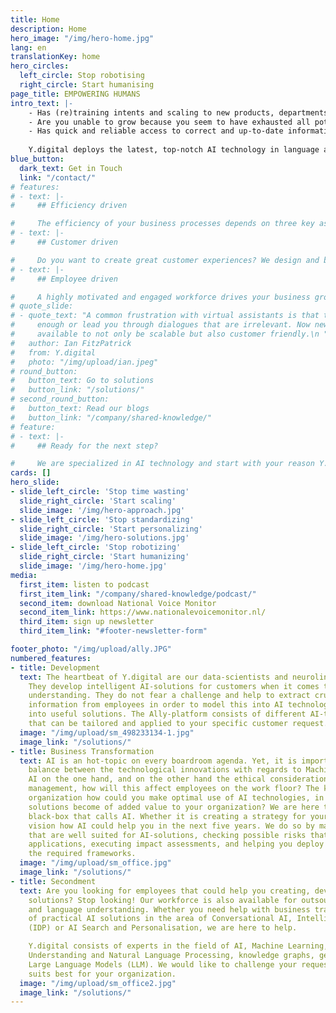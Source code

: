 ```yaml
---
title: Home
description: Home
hero_image: "/img/hero-home.jpg"
lang: en
translationKey: home
hero_circles:
  left_circle: Stop robotising
  right_circle: Start humanising
page_title: EMPOWERING HUMANS
intro_text: |-
    - Has (re)training intents and scaling to new products, departments or brands become a problem? 
    - Are you unable to grow because you seem to have exhausted all potential of the current RPA technology?
    - Has quick and reliable access to correct and up-to-date information in your systems – such as your knowledge base, Sharepoint, intranet, your CRM and the website – become an issue?
    
    Y.digital deploys the latest, top-notch AI technology in language and cognition to support organizations, and their customers and employees. We believe technology should be complementary to the tasks a user - customer or employee - performs. The Ally platform includes a comprehensive toolkit of proven technologies in language understanding and AI, including NLP, NLU, semantic search, knowledge graphs, OCR/ICR and LLMs. These technologies all support the possibility to  model your (internal) business information to instantly offer the right knowledge just when you need it. 
blue_button:
  dark_text: Get in Touch
  link: "/contact/"
# features:
# - text: |-
#     ## Efficiency driven

#     The efficiency of your business processes depends on three key assets of your organization: employees, knowledge and systems. We capture human intelligence in our solutions for Intelligent Document Processing. Applying this in your business will significantly increase efficiency and quality. Key results: scalability, improved accuracy, increased productivity and a significant cost reduction.
# - text: |-
#     ## Customer driven

#     Do you want to create great customer experiences? We design and build AI-powered solutions that play an important role throughout the customer journey. With our advanced conversational AI technology we deliver outstanding chatbots and voice assistants. Key results: more intelligent conversations, high first time right resolution and increased customer satisfaction.
# - text: |-
#     ## Employee driven

#     A highly motivated and engaged workforce drives your business growth. Our digital AI assistants support your employees, by providing relevant information and knowledge, suggesting decisions, processing documents or automating repetitive work. Key results: more satisfied employees, higher quality, less workload, less repetitive work and increased flexibility.
# quote_slide:
# - quote_text: "A common frustration with virtual assistants is that they do not understand
#     enough or lead you through dialogues that are irrelevant. Now new technology is
#     available to not only be scalable but also customer friendly.\n "
#   author: Ian FitzPatrick
#   from: Y.digital
#   photo: "/img/upload/ian.jpeg"
# round_button:
#   button_text: Go to solutions
#   button_link: "/solutions/"
# second_round_button:
#   button_text: Read our blogs
#   button_link: "/company/shared-knowledge/"
# feature:
# - text: |-
#     ## Ready for the next step?

#     We are specialized in AI technology and start with your reason Y. Would you like to know what value this can add to your organization? [Please contact us](/contact/ "Please contact us")
cards: []
hero_slide:
- slide_left_circle: 'Stop time wasting'
  slide_right_circle: 'Start scaling'
  slide_image: '/img/hero-approach.jpg'
- slide_left_circle: 'Stop standardizing'
  slide_right_circle: 'Start personalizing'
  slide_image: '/img/hero-solutions.jpg'
- slide_left_circle: 'Stop robotizing'
  slide_right_circle: 'Start humanizing'
  slide_image: '/img/hero-home.jpg'
media:
  first_item: listen to podcast
  first_item_link: "/company/shared-knowledge/podcast/"
  second_item: download National Voice Monitor
  second_item_link: https://www.nationalevoicemonitor.nl/
  third_item: sign up newsletter
  third_item_link: "#footer-newsletter-form"

footer_photo: "/img/upload/ally.JPG"
numbered_features:
- title: Development
  text: The heartbeat of Y.digital are our data-scientists and neurolinguists. 
    They develop intelligent AI-solutions for customers when it comes to language 
    understanding. They do not fear a challenge and help to extract crucial business 
    information from employees in order to model this into AI technology and make it 
    into useful solutions. The Ally-platform consists of different AI-technologies, 
    that can be tailored and applied to your specific customer request. 
  image: "/img/upload/sm_498233134-1.jpg"
  image_link: "/solutions/" 
- title: Business Transformation
  text: AI is an hot-topic on every boardroom agenda. Yet, it is important to keep a healthy 
    balance between the technological innovations with regards to Machine Learning, Generative 
    AI on the one hand, and on the other hand the ethical considerations and the practical change 
    management, how will this affect employees on the work floor? The key question is - As an 
    organization how could you make optimal use of AI technologies, in order to make sure that AI 
    solutions become of added value to your organization? We are here to help you deconstruct the 
    black-box that calls AI. Whether it is creating a strategy for your business or developing a 
    vision how AI could help you in the next five years. We do so by mapping possible use-cases 
    that are well suited for AI-solutions, checking possible risks that may occur when working with AI 
    applications, executing impact assessments, and helping you deploy new ways of working with 
    the required frameworks. 
  image: "/img/upload/sm_office.jpg"
  image_link: "/solutions/" 
- title: Secondment
  text: Are you looking for employees that could help you creating, developing and implementing AI 
    solutions? Stop looking! Our workforce is also available for outsourcing in the field of AI 
    and language understanding. Whether you need help with business transformation, the development 
    of practical AI solutions in the area of Conversational AI, Intelligent Document Processing 
    (IDP) or AI Search and Personalisation, we are here to help. 

    Y.digital consists of experts in the field of AI, Machine Learning, Deep Learning, Natural Language 
    Understanding and Natural Language Processing, knowledge graphs, generative AI and applying 
    Large Language Models (LLM). We would like to challenge your request, finding out which route 
    suits best for your organization.
  image: "/img/upload/sm_office2.jpg"
  image_link: "/solutions/" 
---
```

